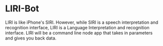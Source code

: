 # LIRI-Bot
LIRI is like iPhone's SIRI. However, while SIRI is a speech interpretation and recognition interface, LIRI is a Language Interpretation and recognition interface. LIRI will be a command line node app that takes in parameters and gives you back data. 
